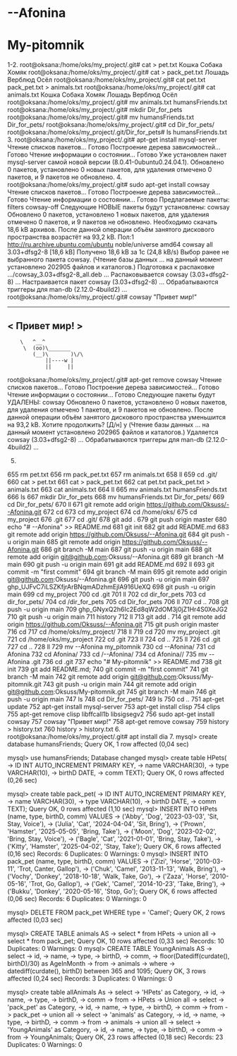 # --Afonina
# My-pitomnik
1-2.
root@oksana:/home/oks/my_project/.git# cat > pet.txt
Кошка
Собака
Хомяк
root@oksana:/home/oks/my_project/.git# cat > pack_pet.txt
Лошадь
Верблюд
Осёл
root@oksana:/home/oks/my_project/.git# cat pet.txt pack_pet.txt > animals.txt
root@oksana:/home/oks/my_project/.git# cat animals.txt
Кошка
Собака
Хомяк
Лошадь
Верблюд
Осёл
root@oksana:/home/oks/my_project/.git# mv animals.txt humansFriends.txt
root@oksana:/home/oks/my_project/.git# mkdir Dir_for_pets
root@oksana:/home/oks/my_project/.git# mv humansFriends.txt  Dir_for_pets/
root@oksana:/home/oks/my_project/.git# cd  Dir_for_pets/
root@oksana:/home/oks/my_project/.git/Dir_for_pets# ls
humansFriends.txt
3. 
root@oksana:/home/oks/my_project/.git# apt-get install mysql-server
Чтение списков пакетов… Готово
Построение дерева зависимостей… Готово
Чтение информации о состоянии… Готово
Уже установлен пакет mysql-server самой новой версии (8.0.41-0ubuntu0.24.04.1).
Обновлено 0 пакетов, установлено 0 новых пакетов, для удаления отмечено 0 пакетов, и 9 пакетов не обновлено.
4. 
root@oksana:/home/oks/my_project/.git# sudo apt-get install cowsay
Чтение списков пакетов… Готово
Построение дерева зависимостей… Готово
Чтение информации о состоянии… Готово
Предлагаемые пакеты:
  filters cowsay-off
Следующие НОВЫЕ пакеты будут установлены:
  cowsay
Обновлено 0 пакетов, установлено 1 новых пакетов, для удаления отмечено 0 пакетов, и 9 пакетов не обновлено.
Необходимо скачать 18,6 kB архивов.
После данной операции объём занятого дискового пространства возрастёт на 93,2 kB.
Пол:1 http://ru.archive.ubuntu.com/ubuntu noble/universe amd64 cowsay all 3.03+dfsg2-8 [18,6 kB]
Получено 18,6 kB за 1с (24,8 kB/s)
Выбор ранее не выбранного пакета cowsay.
(Чтение базы данных … на данный момент установлено 202905 файлов и каталогов.)
Подготовка к распаковке …/cowsay_3.03+dfsg2-8_all.deb …
Распаковывается cowsay (3.03+dfsg2-8) …
Настраивается пакет cowsay (3.03+dfsg2-8) …
Обрабатываются триггеры для man-db (2.12.0-4build2) …
root@oksana:/home/oks/my_project/.git# cowsay "Привет мир!"
 _____________
< Привет мир! >
 -------------
        \   ^__^
         \  (oo)\_______
            (__)\       )\/\
                ||----w |
                ||     ||
root@oksana:/home/oks/my_project/.git# apt-get remove cowsay
Чтение списков пакетов… Готово
Построение дерева зависимостей… Готово
Чтение информации о состоянии… Готово
Следующие пакеты будут УДАЛЕНЫ:
  cowsay
Обновлено 0 пакетов, установлено 0 новых пакетов, для удаления отмечено 1 пакетов, и 9 пакетов не обновлено.
После данной операции объём занятого дискового пространства уменьшится на 93,2 kB.
Хотите продолжить? [Д/н] y
(Чтение базы данных … на данный момент установлено 202965 файлов и каталогов.)
Удаляется cowsay (3.03+dfsg2-8) …
Обрабатываются триггеры для man-db (2.12.0-4build2) …

5. 
  655  rm pet.txt
  656  rm pack_pet.txt
  657  rm animals.txt
  658  ll
  659  cd .git/
  660  cat > pet.txt
  661  cat > pack_pet.txt
  662  cat pet.txt pack_pet.txt > animals.txt
  663  cat animals.txt
  664  ll
  665  mv animals.txt humansFriends.txt
  666  ls
  667  mkdir Dir_for_pets
  668  mv humansFriends.txt  Dir_for_pets/
  669  cd  Dir_for_pets/
  670  ll
  671  git remote add origin https://github.com/Oksuss/--Afonina.git
  672  cd
  673  cd my_project
  674  cd /home/oks/
  675  cd my_project
  676  .git
  677  cd .git/
  678  git add .
  679  git push origin master
  680  echo "# --Afonina" >> README.md
  681  git init
  682  git add README.md
  683  git remote add origin  https://github.com/Oksuss/--Afonina.git
  684  git push -u origin main
  685  git remote add origin https://github.com/Oksuss/--Afonina.git
  686  git branch -M main
  687  git push -u origin main
  688  git remote add origin git@github.com:Oksuss/--Afonina.git
  689  git branch -M main
  690  git push -u origin main
  691  git add README.md
  692  ll
  693  git commit -m "first commit"
  694  git branch -M main
  695  git remote add origin git@github.com:Oksuss/--Afonina.git
  696  git push -u origin main
  697  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
  698  git push -u origin main
  699  cd my_project
  700  cd .git
  701  ll
  702  cd dir_for_pets
  703  cd dir_for_pets/
  704  cd /dir_for_pets
  705  cd Dir_for_pets
  706  ll
  707  cd ..
  708  git push -u origin main
  709  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
  710  git push -u origin main
  711  history
  712  ll
  713  git add .
  714  git remote add origin  https://github.com/Oksuss/--Afonina.git
  715  git push origin master
  716  cd
  717  cd /home/oks/my_project/
  718  ll
  719  cd
  720  mv my_project .git
  721  cd /home/oks/my_project
  722  cd .git
  723  ll
  724  cd ..
  725  ll
  726  cd .git
  727  cd ..
  728  ll
  729  mv --Afonina my_pitomnik
  730  cd --Afonina/
  731  cd Afonina
  732  cd Afonina/
  733  cd /--Afonina/
  734  cd Afonina//
  735  mv --Afonina .git
  736  cd .git
  737  echo "# My-pitomnik" >> README.md
  738  git init
  739  git add README.md;
  740  git commit -m "first commit"
  741  git branch -M main
  742  git remote add origin git@github.com:Oksuss/My-pitomnik.git
  743  git push -u origin main
  744  git remote add origin git@github.com:Oksuss/My-pitomnik.git
  745  git branch -M main
  746  git push -u origin main
  747  ls
  748  cd Dir_for_pets/
  749  ls
  750  cd ..
  751  apt-get update
  752  apt-get install mysql-server
  753  apt-get install clisp
  754  clips
  755  apt-get remove clisp libffcall1b libsigsegv2
  756  sudo apt-get install cowsay
  757  cowsay "Привет мир!"
  758  apt-get remove cowsay
  759  history \> history.txt
  760  history > history.txt
6. root@oksana:/home/oks/my_project/.git# apt install dia
7. mysql> create database humansFriends;
Query OK, 1 row affected (0,04 sec)

mysql> use humansFriends;
Database changed
mysql> create table HPets(
    -> ID INT AUTO_INCREMENT PRIMARY KEY,
    -> name VARCHAR(30),
    -> type VARCHAR(10),
    -> birthD DATE,
    -> comm TEXT);
Query OK, 0 rows affected (0,26 sec)

mysql> create table pack_pet(
    -> ID INT AUTO_INCREMENT PRIMARY KEY,
    -> name VARCHAR(30),
    -> type VARCHAR(10),
    -> birthD DATE,
    ->  comm TEXT);
Query OK, 0 rows affected (1,10 sec)
mysql> INSERT INTO HPets (name, type, birthD, comm) VALUES
    -> ('Abby', 'Dog', '2023-03-03', 'Sit, Stay, Voice'),
    -> ('Julia', 'Cat', '2024-04-04', 'Sit, Bring'),
    -> ('Prown', 'Hamster', '2025-05-05', 'Bring, Take'),
    -> ('Moon', 'Dog', '2023-02-02', 'Bring, Stay, Voice'),
    ->  ('Bagle', 'Cat', '2021-01-01', 'Bring, Stay, Take'),
    -> ('Kitty', 'Hamster', '2025-04-02', 'Stay, Take');
Query OK, 6 rows affected (0,16 sec)
Records: 6  Duplicates: 0  Warnings: 0
mysql> INSERT INTO pack_pet (name, type, birthD, comm) VALUES
    -> ('Zizi', 'Horse', '2010-03-11', 'Trot, Canter, Gallop'),
    -> ('Chuk', 'Camel', '2013-11-13', 'Walk, Bring'),
    -> ('Vochy', 'Donkey', '2018-10-18', 'Walk, Take, Go'),
    -> ('Zaza', 'Horse', '2010-05-16', 'Trot, Go, Gallop'),
    -> ('Gek', 'Camel', '2014-10-23', 'Take, Bring'),
    -> ('Bukku', 'Donkey', '2020-05-16', 'Stop, Go');
Query OK, 6 rows affected (0,06 sec)
Records: 6  Duplicates: 0  Warnings: 0

mysql> DELETE FROM pack_pet WHERE type = 'Camel';
Query OK, 2 rows affected (0,03 sec)

mysql> CREATE TABLE animals AS
    -> select * from HPets
    -> union all
    -> select * from pack_pet;
Query OK, 10 rows affected (0,33 sec)
Records: 10  Duplicates: 0  Warnings: 0
mysql> CREATE TABLE YoungAnimals AS
    -> select
    -> id,
    -> name,
    -> type,
    -> birthD,
    -> comm,
    -> floor(Datediff(curdate(), birthD)/30) as AgeInMonth
    -> from
    -> animals
    -> where
    -> datediff(curdate(), birthD) between 365 and 1095;
Query OK, 3 rows affected (0,24 sec)
Records: 3  Duplicates: 0  Warnings: 0

mysql> create table allAnimals As
    -> select
    -> 'HPets' as Category,
    -> id,
    -> name,
    -> type,
    -> birthD,
    -> comm
    -> from
    -> HPets
    -> Union all
    -> select
    -> 'pack_pet' as Category,
    -> id,
    -> name,
    -> type,
    -> birthD,
    -> comm
    -> from
    -> pack_pet
    -> union all
    -> select
    -> 'animals' as Category,
    -> id,
    -> name,
    -> type,
    -> birthD,
    -> comm
    -> from
    -> animals
    -> union all
    -> select
    -> 'YoungAnimals' as Category,
    -> id,
    -> name,
    -> type,
    -> birthD,
    -> comm
    -> from
    -> YoungAnimals;
Query OK, 23 rows affected (0,18 sec)
Records: 23  Duplicates: 0  Warnings: 0

